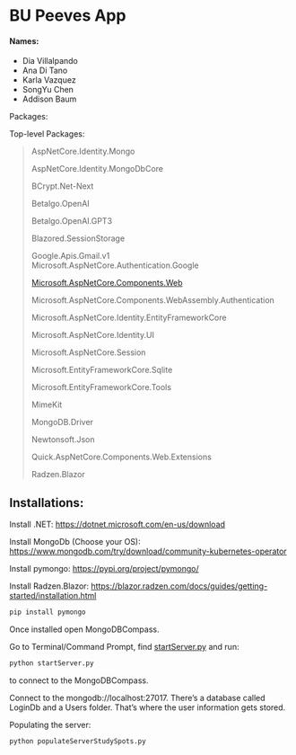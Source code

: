 # BU Peeves App

#### Names:
- Dia Villalpando
- Ana Di Tano
- Karla Vazquez
- SongYu Chen
- Addison Baum

Packages:

Top-level Packages:                                             

> AspNetCore.Identity.Mongo
> 
> 
> AspNetCore.Identity.MongoDbCore                                
> 
> BCrypt.Net-Next                                               
> 
> Betalgo.OpenAI                                              
> 
> Betalgo.OpenAI.GPT3                                         
> 
> Blazored.SessionStorage                                    
> 
> Google.Apis.Gmail.v1                                   
> Microsoft.AspNetCore.Authentication.Google              
> 
> [Microsoft.AspNetCore.Components.Web](http://microsoft.aspnetcore.components.web/)                    
> 
> Microsoft.AspNetCore.Components.WebAssembly.Authentication      
> 
> Microsoft.AspNetCore.Identity.EntityFrameworkCore           
> 
> Microsoft.AspNetCore.Identity.UI        
> 
> Microsoft.AspNetCore.Session                     
> 
> Microsoft.EntityFrameworkCore.Sqlite                  
> 
> Microsoft.EntityFrameworkCore.Tools             
> 
> MimeKit                                                 
> 
> MongoDB.Driver                                       
> 
> Newtonsoft.Json                                             
> 
> Quick.AspNetCore.Components.Web.Extensions        
> 
> Radzen.Blazor
> 

## Installations:

Install .NET:
https://dotnet.microsoft.com/en-us/download

Install MongoDb (Choose your OS):
https://www.mongodb.com/try/download/community-kubernetes-operator 

Install pymongo:
https://pypi.org/project/pymongo/

Install Radzen.Blazor:
https://blazor.radzen.com/docs/guides/getting-started/installation.html

```bash
pip install pymongo
```

Once installed open MongoDBCompass.

Go to Terminal/Command Prompt, find [startServer.py](http://startserver.py/) and run:

```bash
python startServer.py 
```

to connect to the MongoDBCompass.

Connect to the mongodb://localhost:27017. There’s a database called LoginDb and a Users folder. That’s where the user information gets stored.

Populating the server:

```bash
python populateServerStudySpots.py
```
